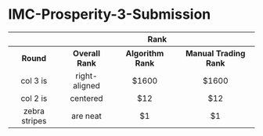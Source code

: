 # IMC-Prosperity-3-Submission

<table style="text-align: center;">
    <tr>
        <th></th>
        <th colspan="3">Rank</th>
    </tr>
    <tr>
        <th>Round</th>
        <th>Overall Rank</th>
        <th>Algorithm Rank</th>
        <th>Manual Trading Rank</th>
    </tr>
    <tr>
        <td><center>col 3 is</center></td>
        <td><center>right-aligned</center></td>
        <td><center>$1600</center></td>
        <td><center>$1600</center></td>
    </tr>
    <tr>
        <td>col 2 is</td>
        <td>centered</td>
        <td>$12</td>
        <td>$12</td>
    </tr>
    <tr>
        <td>zebra stripes</td>
        <td>are neat</td>
        <td>$1</td>
        <td>$1</td>
    </tr>
</table>
